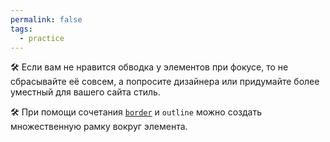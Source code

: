 ```yaml
---
permalink: false
tags:
  - practice
---
```

🛠 Если вам не нравится обводка у элементов при фокусе, то не сбрасывайте её совсем, а попросите дизайнера или придумайте более уместный для вашего сайта стиль.

🛠 При помощи сочетания [`border`](/css/doka/border) и `outline` можно создать множественную рамку вокруг элемента.
